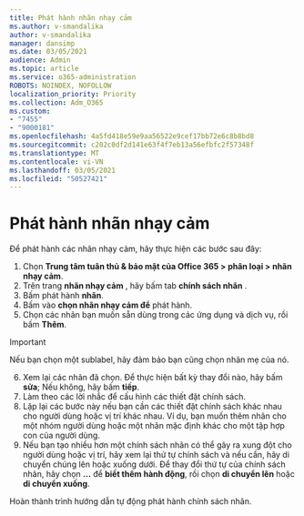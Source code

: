 ```yaml
---
title: Phát hành nhãn nhạy cảm
ms.author: v-smandalika
author: v-smandalika
manager: dansimp
ms.date: 03/05/2021
audience: Admin
ms.topic: article
ms.service: o365-administration
ROBOTS: NOINDEX, NOFOLLOW
localization_priority: Priority
ms.collection: Adm_O365
ms.custom:
- "7455"
- "9000181"
ms.openlocfilehash: 4a5fd418e59e9aa56522e9cef17bb72e6c8b8bd8
ms.sourcegitcommit: c202c0df2d141e63f4f7eb13a56efbfc2f57348f
ms.translationtype: MT
ms.contentlocale: vi-VN
ms.lasthandoff: 03/05/2021
ms.locfileid: "50527421"
---
```

# <a name="publish-sensitivity-labels"></a>Phát hành nhãn nhạy cảm

Để phát hành các nhãn nhạy cảm, hãy thực hiện các bước sau đây:

1. Chọn **Trung tâm tuân thủ & bảo mật của Office 365 > phân loại > nhãn nhạy cảm**.
2. Trên trang **nhãn nhạy cảm** , hãy bấm tab **chính sách nhãn** .
3. Bấm phát hành **nhãn**.
4. Bấm vào **chọn nhãn nhạy cảm để** phát hành. 
5. Chọn các nhãn bạn muốn sẵn dùng trong các ứng dụng và dịch vụ, rồi bấm **Thêm**.
> [!IMPORTANT]
> Nếu bạn chọn một sublabel, hãy đảm bảo bạn cũng chọn nhãn mẹ của nó.
6. Xem lại các nhãn đã chọn. Để thực hiện bất kỳ thay đổi nào, hãy bấm **sửa**; Nếu không, hãy bấm **tiếp**.
7. Làm theo các lời nhắc để cấu hình các thiết đặt chính sách.
8. Lặp lại các bước này nếu bạn cần các thiết đặt chính sách khác nhau cho người dùng hoặc vị trí khác nhau. Ví dụ, bạn muốn thêm nhãn cho một nhóm người dùng hoặc một nhãn mặc định khác cho một tập hợp con của người dùng.
9. Nếu bạn tạo nhiều hơn một chính sách nhãn có thể gây ra xung đột cho người dùng hoặc vị trí, hãy xem lại thứ tự chính sách và nếu cần, hãy di chuyển chúng lên hoặc xuống dưới. Để thay đổi thứ tự của chính sách nhãn, hãy chọn **...** để **biết thêm hành động**, rồi chọn **di chuyển lên** hoặc **di chuyển xuống**.

Hoàn thành trình hướng dẫn tự động phát hành chính sách nhãn.

